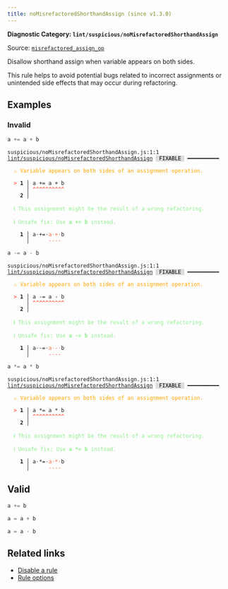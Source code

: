 ```yaml
---
title: noMisrefactoredShorthandAssign (since v1.3.0)
---
```


**Diagnostic Category: `lint/suspicious/noMisrefactoredShorthandAssign`**

Source: <a href="https://rust-lang.github.io/rust-clippy/master/#/misrefactored_assign_op" target="_blank"><code>misrefactored_assign_op</code></a>

Disallow shorthand assign when variable appears on both sides.

This rule helps to avoid potential bugs related to incorrect assignments or unintended
side effects that may occur during refactoring.

## Examples

### Invalid

```jsx
a += a + b
```

<pre class="language-text"><code class="language-text">suspicious/noMisrefactoredShorthandAssign.js:1:1 <a href="https://biomejs.dev/linter/rules/no-misrefactored-shorthand-assign">lint/suspicious/noMisrefactoredShorthandAssign</a> <span style="color: #000; background-color: #ddd;"> FIXABLE </span> ━━━━━━━━━━

<strong><span style="color: Orange;">  </span></strong><strong><span style="color: Orange;">⚠</span></strong> <span style="color: Orange;">Variable appears on both sides of an assignment operation.</span>
  
<strong><span style="color: Tomato;">  </span></strong><strong><span style="color: Tomato;">&gt;</span></strong> <strong>1 │ </strong>a += a + b
   <strong>   │ </strong><strong><span style="color: Tomato;">^</span></strong><strong><span style="color: Tomato;">^</span></strong><strong><span style="color: Tomato;">^</span></strong><strong><span style="color: Tomato;">^</span></strong><strong><span style="color: Tomato;">^</span></strong><strong><span style="color: Tomato;">^</span></strong><strong><span style="color: Tomato;">^</span></strong><strong><span style="color: Tomato;">^</span></strong><strong><span style="color: Tomato;">^</span></strong><strong><span style="color: Tomato;">^</span></strong>
    <strong>2 │ </strong>
  
<strong><span style="color: lightgreen;">  </span></strong><strong><span style="color: lightgreen;">ℹ</span></strong> <span style="color: lightgreen;">This assignment might be the result of a wrong refactoring.</span>
  
<strong><span style="color: lightgreen;">  </span></strong><strong><span style="color: lightgreen;">ℹ</span></strong> <span style="color: lightgreen;">Unsafe fix</span><span style="color: lightgreen;">: </span><span style="color: lightgreen;">Use </span><span style="color: lightgreen;"><strong>a += b</strong></span><span style="color: lightgreen;"> instead.</span>
  
<strong>  </strong><strong>  1 │ </strong>a<span style="opacity: 0.8;">·</span>+=<span style="opacity: 0.8;">·</span><span style="color: Tomato;">a</span><span style="opacity: 0.8;"><span style="color: Tomato;">·</span></span><span style="color: Tomato;">+</span><span style="opacity: 0.8;"><span style="color: Tomato;">·</span></span>b
<strong>  </strong><strong>    │ </strong>     <span style="color: Tomato;">-</span><span style="color: Tomato;">-</span><span style="color: Tomato;">-</span><span style="color: Tomato;">-</span> 
</code></pre>

```jsx
a -= a - b
```

<pre class="language-text"><code class="language-text">suspicious/noMisrefactoredShorthandAssign.js:1:1 <a href="https://biomejs.dev/linter/rules/no-misrefactored-shorthand-assign">lint/suspicious/noMisrefactoredShorthandAssign</a> <span style="color: #000; background-color: #ddd;"> FIXABLE </span> ━━━━━━━━━━

<strong><span style="color: Orange;">  </span></strong><strong><span style="color: Orange;">⚠</span></strong> <span style="color: Orange;">Variable appears on both sides of an assignment operation.</span>
  
<strong><span style="color: Tomato;">  </span></strong><strong><span style="color: Tomato;">&gt;</span></strong> <strong>1 │ </strong>a -= a - b
   <strong>   │ </strong><strong><span style="color: Tomato;">^</span></strong><strong><span style="color: Tomato;">^</span></strong><strong><span style="color: Tomato;">^</span></strong><strong><span style="color: Tomato;">^</span></strong><strong><span style="color: Tomato;">^</span></strong><strong><span style="color: Tomato;">^</span></strong><strong><span style="color: Tomato;">^</span></strong><strong><span style="color: Tomato;">^</span></strong><strong><span style="color: Tomato;">^</span></strong><strong><span style="color: Tomato;">^</span></strong>
    <strong>2 │ </strong>
  
<strong><span style="color: lightgreen;">  </span></strong><strong><span style="color: lightgreen;">ℹ</span></strong> <span style="color: lightgreen;">This assignment might be the result of a wrong refactoring.</span>
  
<strong><span style="color: lightgreen;">  </span></strong><strong><span style="color: lightgreen;">ℹ</span></strong> <span style="color: lightgreen;">Unsafe fix</span><span style="color: lightgreen;">: </span><span style="color: lightgreen;">Use </span><span style="color: lightgreen;"><strong>a -= b</strong></span><span style="color: lightgreen;"> instead.</span>
  
<strong>  </strong><strong>  1 │ </strong>a<span style="opacity: 0.8;">·</span>-=<span style="opacity: 0.8;">·</span><span style="color: Tomato;">a</span><span style="opacity: 0.8;"><span style="color: Tomato;">·</span></span><span style="color: Tomato;">-</span><span style="opacity: 0.8;"><span style="color: Tomato;">·</span></span>b
<strong>  </strong><strong>    │ </strong>     <span style="color: Tomato;">-</span><span style="color: Tomato;">-</span><span style="color: Tomato;">-</span><span style="color: Tomato;">-</span> 
</code></pre>

```jsx
a *= a * b
```

<pre class="language-text"><code class="language-text">suspicious/noMisrefactoredShorthandAssign.js:1:1 <a href="https://biomejs.dev/linter/rules/no-misrefactored-shorthand-assign">lint/suspicious/noMisrefactoredShorthandAssign</a> <span style="color: #000; background-color: #ddd;"> FIXABLE </span> ━━━━━━━━━━

<strong><span style="color: Orange;">  </span></strong><strong><span style="color: Orange;">⚠</span></strong> <span style="color: Orange;">Variable appears on both sides of an assignment operation.</span>
  
<strong><span style="color: Tomato;">  </span></strong><strong><span style="color: Tomato;">&gt;</span></strong> <strong>1 │ </strong>a *= a * b
   <strong>   │ </strong><strong><span style="color: Tomato;">^</span></strong><strong><span style="color: Tomato;">^</span></strong><strong><span style="color: Tomato;">^</span></strong><strong><span style="color: Tomato;">^</span></strong><strong><span style="color: Tomato;">^</span></strong><strong><span style="color: Tomato;">^</span></strong><strong><span style="color: Tomato;">^</span></strong><strong><span style="color: Tomato;">^</span></strong><strong><span style="color: Tomato;">^</span></strong><strong><span style="color: Tomato;">^</span></strong>
    <strong>2 │ </strong>
  
<strong><span style="color: lightgreen;">  </span></strong><strong><span style="color: lightgreen;">ℹ</span></strong> <span style="color: lightgreen;">This assignment might be the result of a wrong refactoring.</span>
  
<strong><span style="color: lightgreen;">  </span></strong><strong><span style="color: lightgreen;">ℹ</span></strong> <span style="color: lightgreen;">Unsafe fix</span><span style="color: lightgreen;">: </span><span style="color: lightgreen;">Use </span><span style="color: lightgreen;"><strong>a *= b</strong></span><span style="color: lightgreen;"> instead.</span>
  
<strong>  </strong><strong>  1 │ </strong>a<span style="opacity: 0.8;">·</span>*=<span style="opacity: 0.8;">·</span><span style="color: Tomato;">a</span><span style="opacity: 0.8;"><span style="color: Tomato;">·</span></span><span style="color: Tomato;">*</span><span style="opacity: 0.8;"><span style="color: Tomato;">·</span></span>b
<strong>  </strong><strong>    │ </strong>     <span style="color: Tomato;">-</span><span style="color: Tomato;">-</span><span style="color: Tomato;">-</span><span style="color: Tomato;">-</span> 
</code></pre>

## Valid

```jsx
a += b
```

```jsx
a = a + b
```

```jsx
a = a - b
```

## Related links

- [Disable a rule](/linter/#disable-a-lint-rule)
- [Rule options](/linter/#rule-options)
